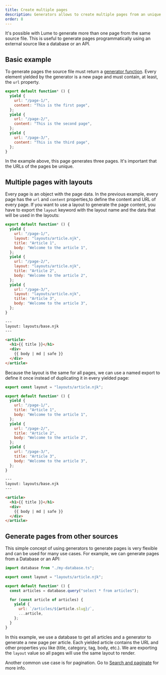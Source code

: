 ```yaml
---
title: Create multiple pages
description: Generators allows to create multiple pages from an unique source file
order: 8
---
```


It's possible with Lume to generate more than one page from the same source
file. This is useful to generate pages programmatically using an external source
like a database or an API.

## Basic example

To generate pages the source file must return a
[generator function](https://developer.mozilla.org/en-US/docs/Web/JavaScript/Reference/Statements/function*).
Every element yielded by the generator is a new page and must contain, at least,
the `url` property.

```js
export default function* () {
  yield {
    url: "/page-1/",
    content: "This is the first page",
  };
  yield {
    url: "/page-2/",
    content: "This is the second page",
  };
  yield {
    url: "/page-3/",
    content: "This is the third page",
  };
}
```

In the example above, this page generates three pages. It's important that the
URLs of the pages be unique.

## Multiple pages with layouts

Every page is an object with the page data. In the previous example, every page
has the `url` and `content` properties,to define the content and URL of every
page. If you want to use a layout to generate the page content, you have to
export the `layout` keyword with the layout name and the data that will be used
in the layouts:

<lume-code>

```js {title="pages.page.js"}
export default function* () {
  yield {
    url: "/page-1/",
    layout: "layouts/article.njk",
    title: "Article 1",
    body: "Welcome to the article 1",
  };
  yield {
    url: "/page-2/",
    layout: "layouts/article.njk",
    title: "Article 2",
    body: "Welcome to the article 2",
  };
  yield {
    url: "/page-3/",
    layout: "layouts/article.njk",
    title: "Article 3",
    body: "Welcome to the article 3",
  };
}
```

```html {title=_includes/layouts/article.njk}
---
layout: layouts/base.njk
---

<article>
  <h1>{{ title }}</h1>
  <div>
    {{ body | md | safe }}
  </div>
</article>
```

</lume-code>

Because the layout is the same for all pages, we can use a named export to
define it once instead of duplicating it in every yielded page:

<lume-code>

```js {title="pages.page.js"}
export const layout = "layouts/article.njk";

export default function* () {
  yield {
    url: "/page-1/",
    title: "Article 1",
    body: "Welcome to the article 1",
  };
  yield {
    url: "/page-2/",
    title: "Article 2",
    body: "Welcome to the article 2",
  };
  yield {
    url: "/page-3/",
    title: "Article 3",
    body: "Welcome to the article 3",
  };
}
```

```html {title=_includes/layouts/article.njk}
---
layout: layouts/base.njk
---

<article>
  <h1>{{ title }}</h1>
  <div>
    {{ body | md | safe }}
  </div>
</article>
```

</lume-code>

## Generate pages from other sources

This simple concept of using generators to generate pages is very flexible and
can be used for many use cases. For example, we can generate pages from a
Database or an API:

```js
import database from "./my-database.ts";

export const layout = "layouts/article.njk";

export default function* () {
  const articles = database.query("select * from articles");

  for (const article of articles) {
    yield {
      url: `/articles/${article.slug}/`,
      ...article,
    };
  }
}
```

In this example, we use a database to get all articles and a generator to
generate a new page per article. Each yielded article contains the URL and other
properties you like (title, category, tag, body, etc.). We are exporting the
`layout` value so all pages will use the same layout to render.

Another common use case is for pagination. Go to
[Search and paginate](./searching.md) for more info.
